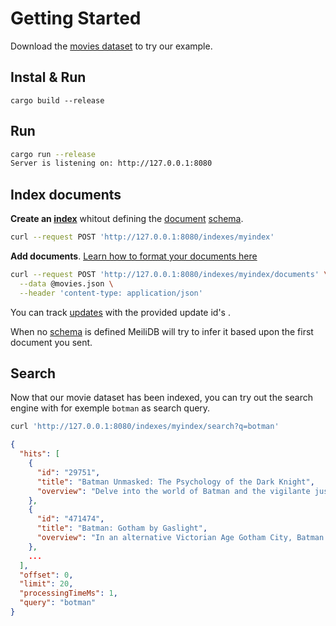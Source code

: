 # Getting Started

Download the [movies dataset](#lien_vers_movie_dataset) to try our example.

## Instal & Run

```
cargo build --release
```

## Run 
```bash
cargo run --release
Server is listening on: http://127.0.0.1:8080
```

## Index documents

**Create an [index](#index_doc)** whitout defining the [document](#link_to_documents_doc) [schema](#link_to_schema_doc).
```bash
curl --request POST 'http://127.0.0.1:8080/indexes/myindex'
```

**Add documents**. [Learn how to format your documents here](#link)


```bash
curl --request POST 'http://127.0.0.1:8080/indexes/myindex/documents' \
  --data @movies.json \
  --header 'content-type: application/json'
```

You can track [updates](#link) with the provided update id's .

When no [schema](#link_to_schema_doc) is defined MeiliDB will try to infer it based upon the first document you sent.

## Search 
Now that our movie dataset has been indexed, you can try out the search engine with for exemple `botman` as search query.
```bash
curl 'http://127.0.0.1:8080/indexes/myindex/search?q=botman'
```

```json
{
  "hits": [
    {
      "id": "29751",
      "title": "Batman Unmasked: The Psychology of the Dark Knight",
      "overview": "Delve into the world of Batman and the vigilante justice that he brought to the city of Gotham. Batman is a man who, after experiencing great tragedy, devotes his life to an ideal--but what happens when one man takes on the evil underworld alone? Examine why Batman is who he is--and explore how a boy scarred by tragedy becomes a symbol of hope to everyone else.",
    },
    {
      "id": "471474",
      "title": "Batman: Gotham by Gaslight",
      "overview": "In an alternative Victorian Age Gotham City, Batman begins his war on crime while he investigates a new series of murders by Jack the Ripper.",
    },
    ...
  ],
  "offset": 0,
  "limit": 20,
  "processingTimeMs": 1,
  "query": "botman"
}
```
